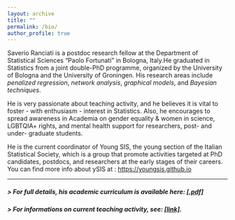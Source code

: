 ```yaml
---
layout: archive
title: ""
permalink: /bio/
author_profile: true
---
```


Saverio Ranciati is a postdoc research fellow at the Department of Statistical Sciences “Paolo Fortunati” in Bologna, Italy.He graduated in Statistics from a joint double-PhD programme, organized by the University of Bologna and the University of Groningen. His research areas include *penalized regression*, *network analysis*, *graphical models*, and *Bayesian techniques*.

He is very passionate about teaching activity, and he believes it is vital to foster - with enthusiasm - interest in Statistics. Also, he encourages to spread awareness in Academia on gender equality & women in science, LGBTQIA+ rights, and mental health support for researchers, post- and under- graduate students.

He is the current coordinator of Young SIS, the young section of the Italian Statistical Society, which is a group that promote activities targeted at PhD candidates, postdocs, and researchers at the early stages of their careers.
You can find more info about ySIS at : https://youngsis.github.io

---

##### > For full details, his academic curriculum is available here: [**[.pdf]**](/files/ranciati_academic_cv.pdf)

##### > For informations on current teaching activity, see: [**[link]**](https://www.unibo.it/sitoweb/saverio.ranciati2/teachings).
